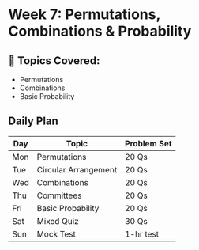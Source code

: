 # Week 7: Permutations, Combinations & Probability

## 🔹 Topics Covered:
- Permutations
- Combinations
- Basic Probability

## Daily Plan

| Day | Topic | Problem Set |
|-----|-------|-------------|
| Mon | Permutations | 20 Qs |
| Tue | Circular Arrangement | 20 Qs |
| Wed | Combinations | 20 Qs |
| Thu | Committees | 20 Qs |
| Fri | Basic Probability | 20 Qs |
| Sat | Mixed Quiz | 30 Qs |
| Sun | Mock Test | 1-hr test |
